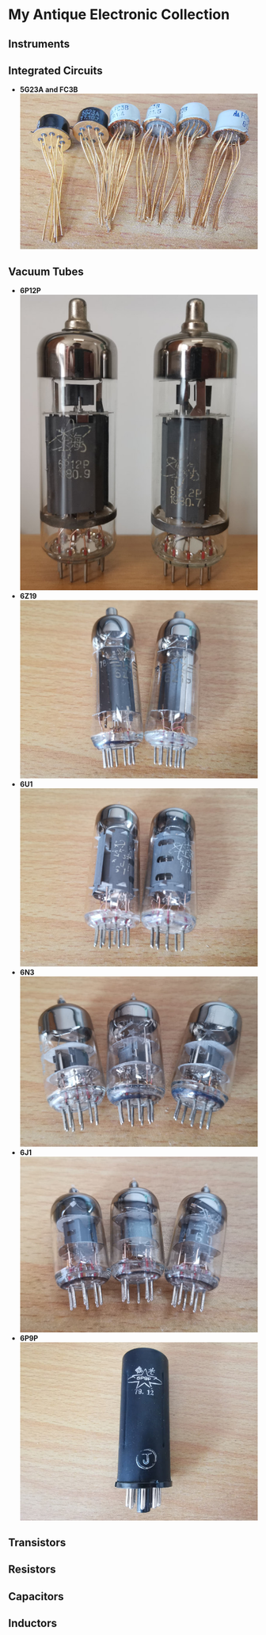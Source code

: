 # My Antique Electronic Collection

## Instruments

## Integrated Circuits
+ **5G23A and FC3B**   
![5g23a_fc3b](img/5g23a_fc3b.jpg) 

## Vacuum Tubes
+ **6P12P**   
![6p12p](img/6p12p.jpg)   
+ **6Z19**   
![6z19](img/6z19.jpg)   
+ **6U1**   
![6u1](img/6u1.jpg)   
+ **6N3**   
![6n3](img/6n3.jpg)   
+ **6J1**   
![6j1](img/6j1.jpg)   
+ **6P9P**   
![6p9p](img/6p9p.jpg)   

## Transistors

## Resistors

## Capacitors

## Inductors
